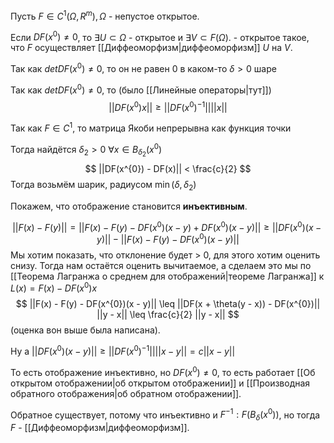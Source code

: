Пусть $F \in C^{1}(\Omega, R^{m}), \Omega$ - непустое открытое.

Если $DF(x^{0}) \ne 0$, то $\exists U \subset \Omega$ - открытое и $\exists V \subset F(\Omega)$. - открытое такое, что $F$ осуществляет [[Диффеоморфизм|диффеоморфизм]] $U$ на $V$.

Так как $det DF(x^{0}) \ne 0$, то он не равен $0$ в каком-то $\delta > 0$ шаре

Так как $det DF(x^{0}) \ne 0$, то (было [[Линейные операторы|тут]])
$$
||DF(x^{0})x|| \geq ||DF(x^{0})^{-1}|| ||x||
$$

Так как $F \in C^{1}$, то матрица Якоби непрерывна как функция точки

Тогда найдётся $\delta_{2} > 0$
$\forall x \in B_{\delta_{2}}(x^{0})$
$$
||DF(x^{0}) - DF(x)|| < \frac{c}{2}
$$
Тогда возьмём шарик, радиусом $\min (\delta, \delta_{2})$

Покажем, что отображение становится **инъективным**.

$$
||F(x) - F(y)|| = ||F(x) - F(y) - DF(x^{0})(x - y) + DF(x^{0})(x - y)|| \geq ||DF(x^{0})(x - y)|| - ||F(x) - F(y) - DF(x^{0})(x - y)||
$$
Мы хотим показать, что отклонение будет > 0, для этого хотим оценить снизу.
Тогда нам остаётся оценить вычитаемое, а сделаем это мы по [[Теорема Лагранжа о среднем для отображений|теореме Лагранжа]] к $L(x) = F(x) - DF(x^{0})x$
$$
||F(x) - F(y) - DF(x^{0})(x - y)|| \leq ||DF(x + \theta(y - x)) - DF(x^{0})|| ||y - x|| \leq \frac{c}{2} ||y - x||
$$
(оценка вон выше была написана).

Ну а $||DF(x^{0})(x - y)|| \geq ||DF(x^{0})^{-1}||||x - y|| = c||x - y||$

То есть отображение инъективно, но $DF(x^{0}) \ne 0$, то есть работает [[Об открытом отображении|об открытом отображении]] и [[Производная обратного отображения|об обратном отображении]].

Обратное существует, потому что инъективно и $F^{-1}: F(B_{\delta}(x^{0}))$, но тогда $F$ - [[Диффеоморфизм|диффеоморфизм]].
